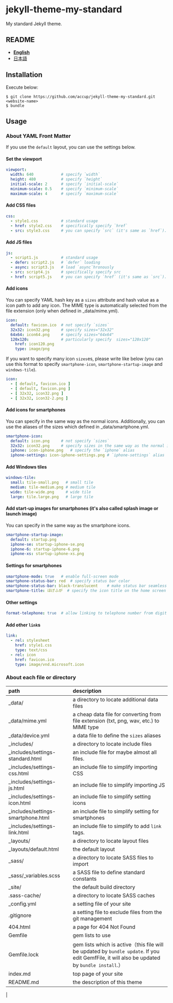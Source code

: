 # jekyll-theme-my-standard
My standard Jekyll theme.

## README
- [__English__](./README.md)
- [日本語](./README/JP.md)

## Installation
Execute below:

    $ git clone https://github.com/accup/jekyll-theme-my-standard.git <website-name>
    $ bundle


## Usage
### About YAML Front Matter
If you use the `default` layout, you can use the settings below.

#### Set the viewport
```yaml
viewport:
  width: 640            # specify `width`
  height: 480           # specify `height`
  initial-scale: 2      # specify `initial-scale`
  minimum-scale: 0.5    # specify `minimum-scale`
  maximum-scale: 4      # specify `maximum-scale`
```

#### Add CSS files
```yaml
css:
  - style1.css          # standard usage
  - href: style2.css    # specifically specify `href`
  - src: style3.css     # you can specify `src` (it's same as `href`).
```

#### Add JS files
```yaml
js:
  - script1.js          # standard usage
  - defer: script2.js   # `defer` loading
  - async: script3.js   # load `async`hronously
  - src: script4.js     # specifically specify src
  - href: script5.js    # you can specify `href` (it's same as `src`).
```

#### Add icons
You can specify YAML hash key as a `sizes` attribute and hash value as a icon path to add any icon. The MIME type is automatically selected from the file extension (only when defined in _data/mime.yml). 
```yaml
icon:
  default: favicon.ico  # not specify `sizes`
  32x32: icon32.png     # specify sizes="32x32"
  64x64: icon64.png     # specify sizes="64x64"
  120x120:              # particularly specify  sizes="120x120"
    href: icon120.png
    type: image/png
```

If you want to specify  many icon `sizes`es, please write like below (you can use this format to specify `smartphone-icon`, `smartphone-startup-image` and `windows-tile`).
```yaml
icon:
  - [ default, favicon.ico ]
  - [ default, favicon.png ]
  - [ 32x32, icon32.png ]
  - [ 32x32, icon32-2.png ]
```

#### Add icons for smartphones
You can specify in the same way as the normal icons. Additionally, you can use the aliases of the sizes which defined in _data/smartphone.yml.
```yaml
smartphone-icon:
  default: icon.png     # not specify `sizes`
  32x32: icon32.png     # specify sizes in the same way as the normal icons
  iphone: icon-iphone.png   # specify the `iphone` alias
  iphone-settings: icon-iphone-settings.png # `iphone-settings` alias
```

#### Add Windows tiles
```yaml
windows-tile:
  small: tile-small.png   # small tile
  medium: tile-medium.png # medium tile
  wide: tile-wide.png     # wide tile
  large: tile.large.png   # large tile
```

#### Add start-up images for smartphones (it's also called splash image or launch image)
You can specify in the same way as the smartphone icons.
```yaml
smartphone-startup-image:
  default: startup.png
  iphone-se: startup-iphone-se.png
  iphone-6: startup-iphone-6.png
  iphone-xs: startup-iphone-xs.png
```

#### Settings for smartphones
```yaml
smartphone-mode: true   # enable full-screen mode
smartphone-status-bar: red  # specify status bar color
smartphone-status-bar: black-translucent    # make status bar seamless
smartphone-title: ほげふが  # specify the icon title on the home screen
```

#### Other settings
```yaml
format-telephone: true  # allow linking to telephone number from digit sequence（It's disabled when specifying falsy value. Normally disabled.）
```

#### Add other `link`s
```yaml
link:
  - rel: stylesheet
    href: style1.css
    type: text/css
  - rel: icon
    href: favicon.ico
    type: image/vnd.microsoft.icon
```


### About each file or directory

|path|description|
|:--|:--|
|_data/         |a directory to locate additional data files
|_data/mime.yml |a cheap data file for converting from file extension (txt, png, wav, etc.) to MIME type
|_data/device.yml|a data file to define the `sizes` aliases
|_includes/     |a directory to locate include files
|_includes/settings-standard.html|an include file for maybe almost all files.
|_includes/settings-css.html|an include file to simplify importing CSS
|_includes/settings-js.html|an include file to simplify importing JS
|_includes/settings-icon.html|an include file to simplify setting icons
|_includes/settings-smartphone.html|an include file to simplify setting for smartphones
|_includes/settings-link.html|an include file to simplify to add `link` tags.
|_layouts/      |a directory to locate layout files
|_layouts/default.html|the default layout
|_sass/         |a directory to locate SASS files to import
|_sass/_variables.scss|a SASS file to define standard constants
|_site/         |the default build directory
|.sass-cache/   |a directory to locate SASS caches
|_config.yml    |a setting file of your site
|.gitignore     |a setting file to exclude files from the git management
|404.html       |a page for 404 Not Found
|Gemfile        |gem lists to use
|Gemfile.lock   |gem lists which is active（this file will be updated by `bundle update`. If you edit GemfFile, it will also be updated by `bundle install`.）
|index.md       |top page of your site
|README.md      |the description of this theme
|

